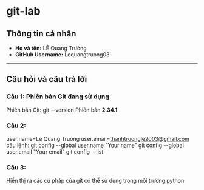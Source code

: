 # git-lab

 ## Thông tin cá nhân  
- **Họ và tên:** LÊ Quang Trường  
- **GitHub Username:** Lequangtruong03  

---

## Câu hỏi và câu trả lời  

### Câu 1: Phiên bản Git đang sử dụng  
Phiên bản Git: git --version
Phiên bản
**2.34.1**  
### Câu 2: 
user.name=Le Quang Truong
user.email=thanhtruongle2003@gmail.com
câu lệnh: 
git config --global user.name "Your name"
git config --global user.email "Your email"
git config --list
### Câu 3:
Hiển thị ra các cú pháp của git có thể sử dụng trong môi trường python
